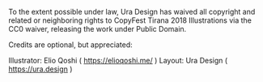 To the extent possible under law, Ura Design has waived all copyright and related or neighboring rights to CopyFest Tirana 2018 Illustrations via the CC0 waiver, releasing the work under Public Domain.

Credits are optional, but appreciated:

Illustrator: Elio Qoshi ( https://elioqoshi.me/ ) Layout: Ura Design ( https://ura.design )
